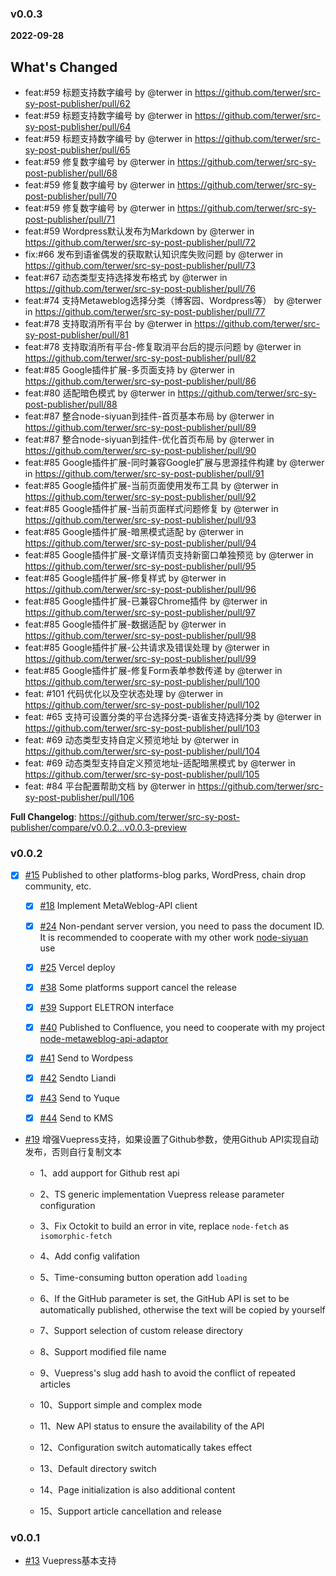 ### v0.0.3

**2022-09-28**

## What's Changed
* feat:#59 标题支持数字编号 by @terwer in https://github.com/terwer/src-sy-post-publisher/pull/62
* feat:#59 标题支持数字编号 by @terwer in https://github.com/terwer/src-sy-post-publisher/pull/64
* feat:#59 标题支持数字编号 by @terwer in https://github.com/terwer/src-sy-post-publisher/pull/65
* feat:#59 修复数字编号 by @terwer in https://github.com/terwer/src-sy-post-publisher/pull/68
* feat:#59 修复数字编号 by @terwer in https://github.com/terwer/src-sy-post-publisher/pull/70
* feat:#59 修复数字编号 by @terwer in https://github.com/terwer/src-sy-post-publisher/pull/71
* feat:#59 Wordpress默认发布为Markdown by @terwer in https://github.com/terwer/src-sy-post-publisher/pull/72
* fix:#66 发布到语雀偶发的获取默认知识库失败问题 by @terwer in https://github.com/terwer/src-sy-post-publisher/pull/73
* feat:#67 动态类型支持选择发布格式 by @terwer in https://github.com/terwer/src-sy-post-publisher/pull/76
* feat:#74 支持Metaweblog选择分类（博客园、Wordpress等） by @terwer in https://github.com/terwer/src-sy-post-publisher/pull/77
* feat:#78 支持取消所有平台 by @terwer in https://github.com/terwer/src-sy-post-publisher/pull/81
* feat:#78 支持取消所有平台-修复取消平台后的提示问题 by @terwer in https://github.com/terwer/src-sy-post-publisher/pull/82
* feat:#85 Google插件扩展-多页面支持 by @terwer in https://github.com/terwer/src-sy-post-publisher/pull/86
* feat:#80 适配暗色模式 by @terwer in https://github.com/terwer/src-sy-post-publisher/pull/88
* feat:#87 整合node-siyuan到挂件-首页基本布局 by @terwer in https://github.com/terwer/src-sy-post-publisher/pull/89
* feat:#87 整合node-siyuan到挂件-优化首页布局 by @terwer in https://github.com/terwer/src-sy-post-publisher/pull/90
* feat:#85 Google插件扩展-同时兼容Google扩展与思源挂件构建 by @terwer in https://github.com/terwer/src-sy-post-publisher/pull/91
* feat:#85 Google插件扩展-当前页面使用发布工具 by @terwer in https://github.com/terwer/src-sy-post-publisher/pull/92
* feat:#85 Google插件扩展-当前页面样式问题修复 by @terwer in https://github.com/terwer/src-sy-post-publisher/pull/93
* feat:#85 Google插件扩展-暗黑模式适配 by @terwer in https://github.com/terwer/src-sy-post-publisher/pull/94
* feat:#85 Google插件扩展-文章详情页支持新窗口单独预览 by @terwer in https://github.com/terwer/src-sy-post-publisher/pull/95
* feat:#85 Google插件扩展-修复样式 by @terwer in https://github.com/terwer/src-sy-post-publisher/pull/96
* feat:#85 Google插件扩展-已兼容Chrome插件 by @terwer in https://github.com/terwer/src-sy-post-publisher/pull/97
* feat:#85 Google插件扩展-数据适配 by @terwer in https://github.com/terwer/src-sy-post-publisher/pull/98
* feat:#85 Google插件扩展-公共请求及错误处理 by @terwer in https://github.com/terwer/src-sy-post-publisher/pull/99
* feat:#85 Google插件扩展-修复Form表单参数传递 by @terwer in https://github.com/terwer/src-sy-post-publisher/pull/100
* feat: #101 代码优化以及空状态处理 by @terwer in https://github.com/terwer/src-sy-post-publisher/pull/102
* feat: #65 支持可设置分类的平台选择分类-语雀支持选择分类 by @terwer in https://github.com/terwer/src-sy-post-publisher/pull/103
* feat: #69 动态类型支持自定义预览地址 by @terwer in https://github.com/terwer/src-sy-post-publisher/pull/104
* feat: #69 动态类型支持自定义预览地址-适配暗黑模式 by @terwer in https://github.com/terwer/src-sy-post-publisher/pull/105
* feat: #84 平台配置帮助文档 by @terwer in https://github.com/terwer/src-sy-post-publisher/pull/106

**Full Changelog**: https://github.com/terwer/src-sy-post-publisher/compare/v0.0.2...v0.0.3-preview

### v0.0.2

- [X] [#15](https://github.com/terwer/src-sy-post-publisher/issues/15) Published to other platforms-blog parks,
  WordPress, chain drop community, etc.

    - [x] [#18](https://github.com/terwer/src-sy-post-publisher/issues/18) Implement MetaWeblog-API client

    - [x] [#24](https://github.com/terwer/src-sy-post-publisher/issues/24) Non-pendant server version, you need to pass
      the document ID. It is recommended to cooperate with my other
      work [node-siyuan](https://github.com/terwer/node-siyuan) use

    - [x] [#25](https://github.com/terwer/src-sy-post-publisher/issues/25) Vercel deploy

    - [X] [#38](https://github.com/terwer/src-sy-post-publisher/issues/38) Some platforms support cancel the release

    - [X] [#39](https://github.com/terwer/src-sy-post-publisher/issues/39) Support ELETRON interface

    - [X] [#40](https://github.com/terwer/src-sy-post-publisher/issues/40) Published to Confluence, you need to
      cooperate with my project [node-metaweblog-api-adaptor](https://github.com/terwer/node-metaweblog-api-adaptor)

    - [x] [#41](https://github.com/terwer/src-sy-post-publisher/issues/41) Send to Wordpess

    - [x] [#42](https://github.com/terwer/src-sy-post-publisher/issues/42) Sendto Liandi

    - [x] [#43](https://github.com/terwer/src-sy-post-publisher/issues/43) Send to Yuque

    - [x] [#44](https://github.com/terwer/src-sy-post-publisher/issues/44) Send to KMS

- [#19](https://github.com/terwer/src-sy-post-publisher/issues/19) 增强Vuepress支持，如果设置了Github参数，使用Github
  API实现自动发布，否则自行复制文本

    - 1、add aupport for Github rest api

    - 2、TS generic implementation Vuepress release parameter configuration

    - 3、Fix Octokit to build an error in vite, replace `node-fetch` as `isomorphic-fetch`

    - 4、Add config valifation

    - 5、Time-consuming button operation add `loading`

    - 6、If the GitHub parameter is set, the GitHub API is set to be automatically published, otherwise the text will be
      copied by yourself

    - 7、Support selection of custom release directory

    - 8、Support modified file name

    - 9、Vuepress's slug add hash to avoid the conflict of repeated articles

    - 10、Support simple and complex mode

    - 11、New API status to ensure the availability of the API

    - 12、Configuration switch automatically takes effect

    - 13、Default directory switch

    - 14、Page initialization is also additional content

    - 15、Support article cancellation and release

### v0.0.1

- [#13](https://github.com/terwer/src-sy-post-publisher/issues/13) Vuepress基本支持
